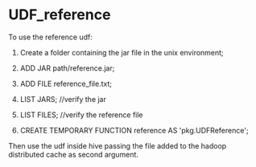 # UDF_reference

To use the reference udf:

1) Create a folder containing the jar file in the unix environment;

2) ADD JAR path/reference.jar;

3) ADD FILE reference_file.txt;

4) LIST JARS; //verify the jar

5) LIST FILES; //verify the reference file

6) CREATE TEMPORARY FUNCTION reference AS 'pkg.UDFReference'; 

Then use the udf inside hive passing the file added to the hadoop distributed cache as second argument.

